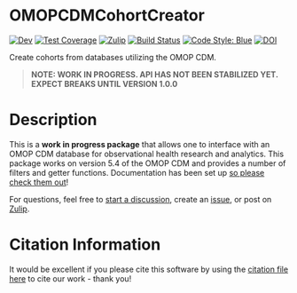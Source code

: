 # OMOPCDMCohortCreator

[![Dev](https://img.shields.io/badge/docs-dev-blue.svg)](https://juliahealth.org/OMOPCDMCohortCreator.jl/dev/)
[![Test Coverage](https://codecov.io/gh/JuliaHealth/OMOPCDMCohortCreator.jl/branch/main/graph/badge.svg)](https://codecov.io/gh/JuliaHealth/OMOPCDMCohortCreator.jl)
[![Zulip](https://img.shields.io/badge/zulip-join_chat-brightgreen.svg)](https://julialang.zulipchat.com/#narrow/stream/237221-biology-health-and-medicine)
[![Build Status](https://github.com/JuliaHealth/OMOPCDMCohortCreator.jl/workflows/CI/badge.svg)](https://github.com/JuliaHealth/OMOPCDMCohortCreator.jl/actions)
[![Code Style: Blue](https://img.shields.io/badge/code%20style-blue-4495d1.svg)](https://github.com/invenia/BlueStyle)
[![DOI](https://zenodo.org/badge/508759910.svg)](https://zenodo.org/badge/latestdoi/508759910)

Create cohorts from databases utilizing the OMOP CDM.

> **NOTE: WORK IN PROGRESS. API HAS NOT BEEN STABILIZED YET. EXPECT BREAKS UNTIL VERSION 1.0.0**

# Description

This is a **work in progress package** that allows one to interface with an OMOP CDM database for observational health research and analytics.
This package works on version 5.4 of the OMOP CDM and provides a number of filters and getter functions.
Documentation has been set up [so please check them out](https://juliahealth.org/OMOPCDMCohortCreator.jl)!

For questions, feel free to [start a discussion](https://github.com/JuliaHealth/OMOPCDMCohortCreator.jl/discussions), create an [issue](https://github.com/JuliaHealth/OMOPCDMCohortCreator.jl/issues), or post on [Zulip](https://github.com/JuliaHealth/OMOPCDMCohortCreator.jl/discussions).

# Citation Information

It would be excellent if you please cite this software by using the [citation file here](./CITATION.cff) to cite our work - thank you!
